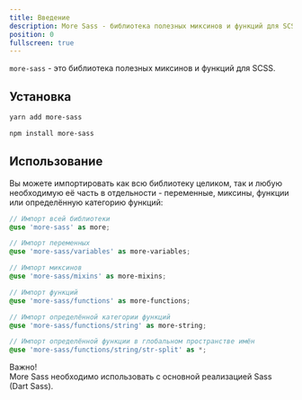```yaml
---
title: Введение
description: More Sass - библиотека полезных миксинов и функций для SCSS.
position: 0
fullscreen: true
---
```


<!-- ![Логотип More Sass](/preview.png) -->

`more-sass` - это библиотека полезных миксинов и функций для SCSS.

## Установка

<code-group>

  <code-block label="yarn" active>

  ```bash
  yarn add more-sass
  ```

  </code-block>

  <code-block label="npm">

  ```bash
  npm install more-sass
  ```

  </code-block>

</code-group>

## Использование

Вы можете импортировать как всю библиотеку целиком, так и любую необходимую её часть в отдельности - переменные, миксины, функции или определённую категорию функций:

```scss
// Импорт всей библиотеки
@use 'more-sass' as more;

// Импорт переменных
@use 'more-sass/variables' as more-variables;

// Импорт миксинов
@use 'more-sass/mixins' as more-mixins;

// Импорт функций
@use 'more-sass/functions' as more-functions;

// Импорт определённой категории функций
@use 'more-sass/functions/string' as more-string;

// Импорт определённой функции в глобальном пространстве имён
@use 'more-sass/functions/string/str-split' as *;
```

<alert type="warning">Важно!<br />More Sass необходимо использовать с основной реализацией Sass (Dart Sass).</alert>

